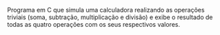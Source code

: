 Programa em C que simula uma calculadora realizando as operações triviais (soma, subtração, multiplicação e divisão) e exibe o resultado de todas as quatro operações com os seus respectivos valores.
